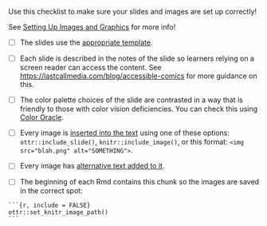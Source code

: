 
Use this checklist to make sure your slides and images are set up correctly!

See [Setting Up Images and Graphics](https://github.com/jhudsl/OTTR_Template/wiki/Setting-up-images-and-graphics) for more info!

- [ ] The slides use the [appropriate template](https://github.com/jhudsl/OTTR_Template/wiki/Setting-up-images-and-graphics).

- [ ] Each slide is described in the notes of the slide so learners relying on a screen reader can access the content. See https://lastcallmedia.com/blog/accessible-comics for more guidance on this.

- [ ] The color palette choices of the slide are contrasted in a way that is friendly to those with color vision deficiencies.
You can check this using [Color Oracle](https://colororacle.org/).

- [ ] Every image is [inserted into the text](https://github.com/jhudsl/OTTR_Template/wiki/Setting-up-images-and-graphics#adding-images-and-graphics-in-text) using one of these options: `ottr::include_slide()`, `knitr::include_image()`, or this format: `<img src="blah.png" alt="SOMETHING">`.

- [ ] Every image has [alternative text added to it](https://github.com/jhudsl/OTTR_Template/wiki/Setting-up-images-and-graphics#adding-images-and-graphics-in-text).

- [ ] The beginning of each Rmd contains this chunk so the images are saved in the correct spot:

`````
```{r, include = FALSE}
ottr::set_knitr_image_path()
```
`````
